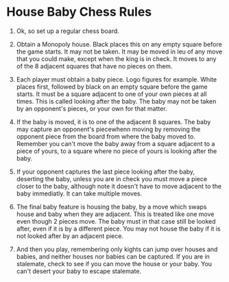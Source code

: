 # House Baby Chess Rules
1. Ok, so set up a regular chess board.

2. Obtain a Monopoly house. Black places this on any empty square before the game starts. It may not be taken.
It may be moved in leu of any move that you could make, except when the king is in check. It moves to any of the 8
adjacent squares that have no pieces on them.

3. Each player must obtain a baby piece. Logo figures for example. White places first, followed by black on an empty
square before the game starts. It must be a square adjacent to one of your own pieces at all times. This is called
looking after the baby. The baby may not be taken by an opponent's pieces, or your own for that matter.

4. If the baby is moved, it is to one of the adjacent 8 squares. The baby may capture an opponent's piecewhenn moving
by removing the opponent piece from the board from where the baby moved to. Remember you can't move the baby away from
a square adjacent to a piece of yours, to a square where no piece of yours is looking after the baby.

5. If your opponent captures the last piece looking after the baby, deserting the baby, unless you are in check you must
move a piece closer to the baby, although note it doesn't have to move adjacent to the baby immediatly. It can take
multiple moves.

6. The final baby feature is housing the baby, by a move which swaps house and baby when they are adjacent. This is treated
like one move even though 2 pieces move. The baby must in that case still be looked after, even if it is by a different piece.
You may not house the baby if it is not looked after by an adjacent piece.

7. And then you play, remembering only kights can jump over houses and babies, and neither houses nor babies can be captured.
If you are in stalemate, check to see if you can move the house or your baby. You can't desert your baby to escape stalemate.

